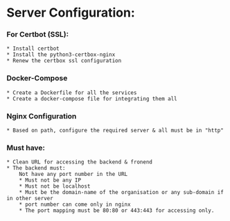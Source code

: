 # Server Configuration:
### For Certbot (SSL):
    * Install certbot
    * Install the python3-certbox-nginx
    * Renew the certbox ssl configuration 

### Docker-Compose
    * Create a Dockerfile for all the services
    * Create a docker-compose file for integrating them all

### Nginx Configuration
    * Based on path, configure the required server & all must be in "http"

### Must have:
    * Clean URL for accessing the backend & fronend
    * The backend must:
        Not have any port number in the URL
        * Must not be any IP
        * Must not be localhost
        * Must be the domain-name of the organisation or any sub-domain if in other server 
        * port number can come only in nginx
        * The port mapping must be 80:80 or 443:443 for accessing only.